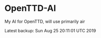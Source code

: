 # OpenTTD-AI
My AI for OpenTTD, will use primarily air

Latest backup: Sun Aug 25 20:11:01 UTC 2019

